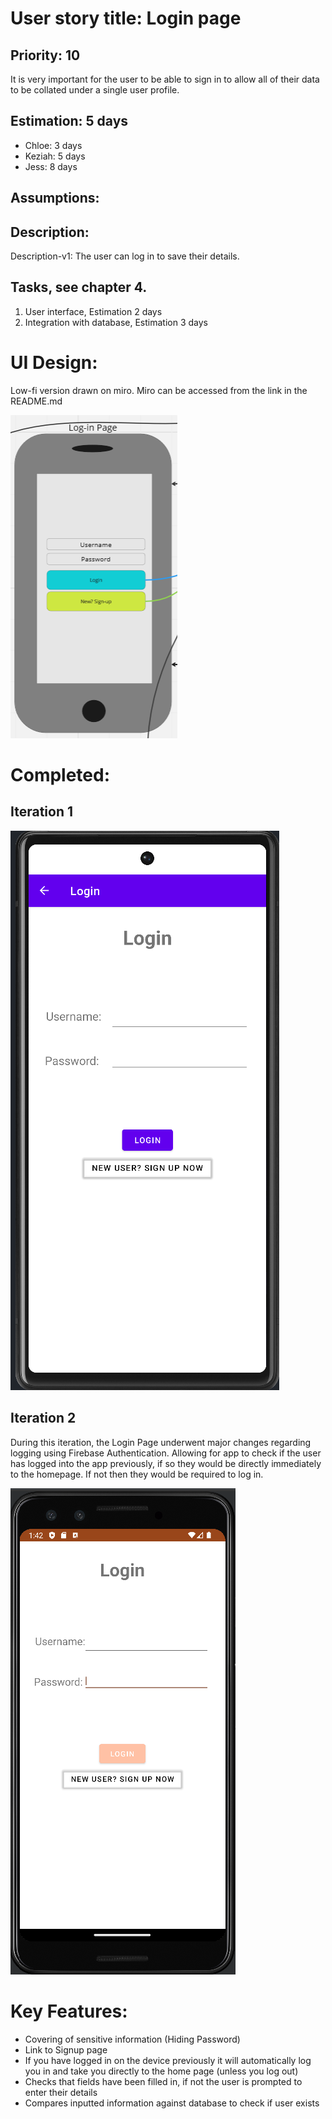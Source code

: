 
# User story title: Login page

## Priority: 10 
It is very important for the user to be able to sign in to allow all of their data to be collated under a single user profile.

## Estimation: 5 days 

* Chloe: 3 days
* Keziah: 5 days
* Jess: 8 days

## Assumptions: 

## Description: 
Description-v1: The user can log in to save their details.

## Tasks, see chapter 4.

1. User interface, Estimation 2 days
2. Integration with database, Estimation 3 days


# UI Design:
Low-fi version drawn on miro. Miro can be accessed from the link in the README.md

![image](/images/log_in.png)

# Completed:

## Iteration 1
![image](/images/login_finished.png)
## Iteration 2

During this iteration, the Login Page underwent major changes regarding logging using Firebase Authentication. Allowing for app to check if the user has logged into the app previously, if so they would be directly immediately to the homepage. If not then they would be required to log in.

![image](/images/Login_Page.png)

# Key Features:
* Covering of sensitive information (Hiding Password)
* Link to Signup page
* If you have logged in on the device previously it will automatically log you in and take you directly to the home page (unless you log out)
* Checks that fields have been filled in, if not the user is prompted to enter their details
* Compares inputted information against database to check if user exists 
